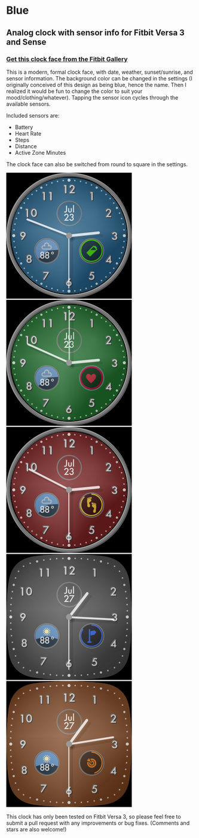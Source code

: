 # Blue
## Analog clock with sensor info for Fitbit Versa 3 and Sense
### [Get this clock face from the Fitbit Gallery](https://gallery.fitbit.com/details/3c0ff5ad-50e7-4943-bdcd-f7521ef8e82b)
This is a modern, formal clock face, with date, weather, sunset/sunrise, and sensor information. The background color can be changed in the settings (I originally conceived of this design as being blue, hence the name. Then I realized it would be fun to change the color to suit your mood/clothing/whatever). Tapping the sensor icon cycles through the available sensors.

Included sensors are: 
+ Battery
+ Heart Rate
+ Steps
+ Distance
+ Active Zone Minutes

The clock face can also be switched from round to square in the settings.

<img src="Screenshot1.png" />
<img src="Screenshot2.png" />
<img src="Screenshot3.png" />
<img src="Screenshot4.png" />
<img src="Screenshot5.png" />

This clock has only been tested on Fitbit Versa 3, so please feel free to submit a pull request with any improvements or bug fixes. (Comments and stars are also welcome!)
